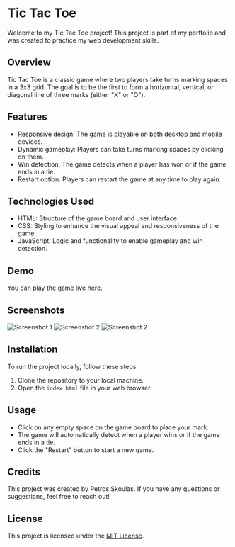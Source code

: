 # Tic Tac Toe

Welcome to my Tic Tac Toe project! This project is part of my portfolio and was created to practice my web development skills.

## Overview

Tic Tac Toe is a classic game where two players take turns marking spaces in a 3x3 grid. The goal is to be the first to form a horizontal, vertical, or diagonal line of three marks (either "X" or "O").

## Features

- Responsive design: The game is playable on both desktop and mobile devices.
- Dynamic gameplay: Players can take turns marking spaces by clicking on them.
- Win detection: The game detects when a player has won or if the game ends in a tie.
- Restart option: Players can restart the game at any time to play again.

## Technologies Used

- HTML: Structure of the game board and user interface.
- CSS: Styling to enhance the visual appeal and responsiveness of the game.
- JavaScript: Logic and functionality to enable gameplay and win detection.

## Demo

You can play the game live [here](https://skoulasp.github.io/Tic-Tac-Toe/).

## Screenshots

![Screenshot 1](https://i.imgur.com/EuYbYcg.png)
![Screenshot 2](https://i.imgur.com/XGR4KjY.png)
![Screenshot 2](https://i.imgur.com/7zdkFqq.png)

## Installation

To run the project locally, follow these steps:

1. Clone the repository to your local machine.
2. Open the `index.html` file in your web browser.

## Usage

- Click on any empty space on the game board to place your mark.
- The game will automatically detect when a player wins or if the game ends in a tie.
- Click the "Restart" button to start a new game.

## Credits

This project was created by Petros Skoulas. If you have any questions or suggestions, feel free to reach out!

## License

This project is licensed under the [MIT License](blob/main/license.md).
